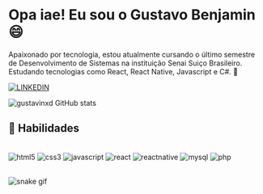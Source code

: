 # Opa iae! Eu sou o Gustavo Benjamin 😄

Apaixonado por tecnologia, estou atualmente cursando o último semestre de Desenvolvimento de Sistemas na instituição Senai Suiço Brasileiro. Estudando tecnologias como React, React Native, Javascript e C#. 🔭

[![LINKEDIN](https://img.shields.io/badge/LinkedIn-0077B5?style=for-the-badge&logo=linkedin&logoColor=white)](www.linkedin.com/in/gustavo-benjamin)

![gustavinxd GitHub stats](https://github-readme-stats.vercel.app/api?username=gustavinxd&show_icons=true&theme=transparent)

## 🚀 Habilidades

<div style="display: inline_block"> <br>
    <img align="center" alt="html5" src="https://img.shields.io/badge/HTML5-E34F26?style=for-the-badge&logo=html5&logoColor=white"/>
    <img align="center" alt="css3" src="https://img.shields.io/badge/CSS3-1572B6?style=for-the-badge&logo=css3&logoColor=white"/>
    <img align="center" alt="javascript" src="https://img.shields.io/badge/JavaScript-F7DF1E?style=for-the-badge&logo=javascript&logoColor=black"/>
    <img align="center" alt="react" src="https://img.shields.io/badge/React-20232A?style=for-the-badge&logo=react&logoColor=61DAFB"/>
    <img align="center" alt="reactnative" src="https://img.shields.io/badge/React_Native-20232A?style=for-the-badge&logo=react&logoColor=61DAFB"/>
    <img align="center" alt="mysql" src="https://img.shields.io/badge/MySQL-00000F?style=for-the-badge&logo=mysql&logoColor=white"/>
    <img align="center" alt="php" src="https://img.shields.io/badge/PHP-777BB4?style=for-the-badge&logo=php&logoColor=white"/>
</div><br>

![snake gif](https://github.com/gustavinxd/gustavinxd/blob/output/github-contribution-grid-snake.gif)

<!--
**gustavinxd/gustavinxd** is a ✨ _special_ ✨ repository because its `README.md` (this file) appears on your GitHub profile.

Here are some ideas to get you started:

- 🔭 I’m currently working on ...
- 🌱 I’m currently learning ...
- 👯 I’m looking to collaborate on ...
- 🤔 I’m looking for help with ...
- 💬 Ask me about ...
- 📫 How to reach me: ...
- 😄 Pronouns: ...
- ⚡ Fun fact: ...
-->
